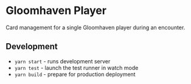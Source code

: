# Gloomhaven Player

Card management for a single Gloomhaven player during an encounter.

## Development

* `yarn start` - runs development server
* `yarn test` - launch the test runner in watch mode
* `yarn build` - prepare for production deployment
